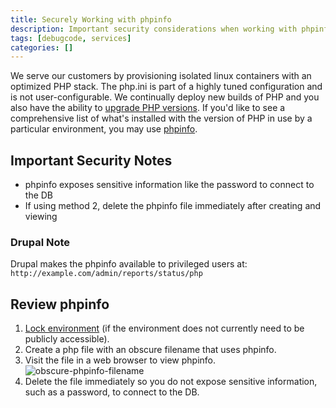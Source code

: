 ```yaml
---
title: Securely Working with phpinfo
description: Important security considerations when working with phpinfo on your Pantheon Drupal site.
tags: [debugcode, services]
categories: []
---
```

We serve our customers by provisioning isolated linux containers with an optimized PHP stack. The php.ini is part of a highly tuned configuration and is not user-configurable.
We continually deploy new builds of PHP and you also have the ability to [upgrade PHP versions](/docs/php-versions/). If you'd like to see
a comprehensive list of what's installed with the version of PHP in use by a particular environment, you may use [phpinfo](http://php.net/manual/en/function.phpinfo.php).

## Important Security Notes

 * phpinfo exposes sensitive information like the password to connect to the DB
 * If using method 2, delete the phpinfo file immediately after creating and viewing


### Drupal Note

Drupal makes the phpinfo available to privileged users at: `http://example.com/admin/reports/status/php`


## Review phpinfo

1. [Lock environment](/docs/lock-environment/)  (if the environment does not currently need to be publicly accessible).
2. Create a php file with an obscure filename that uses phpinfo.
3. Visit the file in a web browser to view phpinfo.
 ![obscure-phpinfo-filename](/source/docs/assets/images/obscure-phpinfo-delete-immediately.png)
4. Delete the file immediately so you do not expose sensitive information, such as a password, to connect to the DB.
